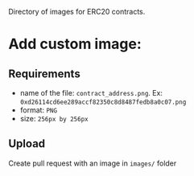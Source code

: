 
Directory of images for ERC20 contracts.

# Add custom image:
## Requirements
- name of the file: `contract_address.png`. Ex: `0xd26114cd6ee289accf82350c8d8487fedb8a0c07.png`
- format: `PNG`
- size: `256px by 256px`
## Upload
Create pull request with an image in `images/` folder
